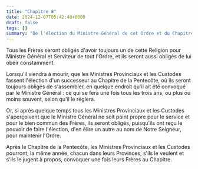 ```yaml
---
title: "Chapitre 8"
date: 2024-12-07T05:42:40+0000
draft: false
tags: []
summary: "De l'élection du Ministre Général de cet Ordre et du Chapitre qui se tient à la Pentecôte."
---
```


Tous les Frères seront obligés d'avoir toujours un de cette Religion pour Ministre Général et Serviteur de tout l'Ordre, et ils seront aussi obligés de lui obéir constamment. 

Lorsqu'il viendra à mourir, que les Ministres Provinciaux et les Custodes fassent l'élection d'un successeur au Chapitre de la Pentecôte, où ils seront toujours obligés de s'assembler, en quelque endroit qu'il ait été convoqué par le Ministre Général : ce qui se fera une fois tous les trois ans, ou plus ou moins souvent, selon qu'il le réglera.

Or, si après quelque temps tous les Ministres Provinciaux et les Custodes s'aperçoivent que le Ministre Général ne soit point propre pour le service et pour le bien commun des Frères, ils seront obligés, puisqu'ils ont reçu le pouvoir de faire l'élection, d'en élire un autre au nom de Notre Seigneur, pour maintenir l'Ordre.

Après le Chapitre de la Pentecôte, les Ministres Provinciaux et les Custodes pourront, la même année, chacun dans leurs Provinces, s'ils le veulent et s'ils le jugent à propos, convoquer une fois leurs Frères au Chapitre.

